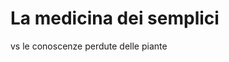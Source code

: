 
# La medicina dei semplici

vs le conoscenze perdute delle piante 




<!--stackedit_data:
eyJoaXN0b3J5IjpbMTc3OTEyODAxXX0=
-->